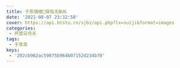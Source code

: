 ```yaml
---
title: 于乖镇楼🙏保佑无BUG
date: '2021-08-07 23:32:50'
cover: https://api.btstu.cn/sjbz/api.php?lx=suiji&format=images
categories:
 - 共度日月长
tags:
 - 于乖乖
keys:
 - '202cb962ac59075b964b07152d234b70'
---
```



